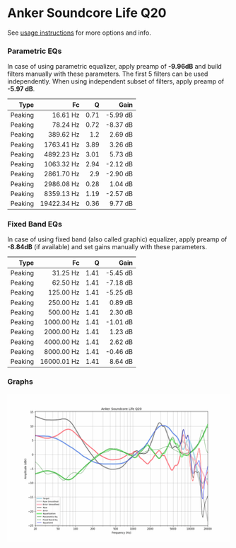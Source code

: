 # Anker Soundcore Life Q20
See [usage instructions](https://github.com/jaakkopasanen/AutoEq#usage) for more options and info.

### Parametric EQs
In case of using parametric equalizer, apply preamp of **-9.96dB** and build filters manually
with these parameters. The first 5 filters can be used independently.
When using independent subset of filters, apply preamp of **-5.97 dB**.

| Type    | Fc          |    Q | Gain     |
|--------:|------------:|-----:|---------:|
| Peaking | 16.61 Hz    | 0.71 | -5.99 dB |
| Peaking | 78.24 Hz    | 0.72 | -8.37 dB |
| Peaking | 389.62 Hz   | 1.2  | 2.69 dB  |
| Peaking | 1763.41 Hz  | 3.89 | 3.26 dB  |
| Peaking | 4892.23 Hz  | 3.01 | 5.73 dB  |
| Peaking | 1063.32 Hz  | 2.94 | -2.12 dB |
| Peaking | 2861.70 Hz  | 2.9  | -2.90 dB |
| Peaking | 2986.08 Hz  | 0.28 | 1.04 dB  |
| Peaking | 8359.13 Hz  | 1.19 | -2.57 dB |
| Peaking | 19422.34 Hz | 0.36 | 9.77 dB  |

### Fixed Band EQs
In case of using fixed band (also called graphic) equalizer, apply preamp of **-8.84dB**
(if available) and set gains manually with these parameters.

| Type    | Fc          |    Q | Gain     |
|--------:|------------:|-----:|---------:|
| Peaking | 31.25 Hz    | 1.41 | -5.45 dB |
| Peaking | 62.50 Hz    | 1.41 | -7.18 dB |
| Peaking | 125.00 Hz   | 1.41 | -5.25 dB |
| Peaking | 250.00 Hz   | 1.41 | 0.89 dB  |
| Peaking | 500.00 Hz   | 1.41 | 2.30 dB  |
| Peaking | 1000.00 Hz  | 1.41 | -1.01 dB |
| Peaking | 2000.00 Hz  | 1.41 | 1.23 dB  |
| Peaking | 4000.00 Hz  | 1.41 | 2.62 dB  |
| Peaking | 8000.00 Hz  | 1.41 | -0.46 dB |
| Peaking | 16000.01 Hz | 1.41 | 8.64 dB  |

### Graphs
![](./Anker%20Soundcore%20Life%20Q20.png)